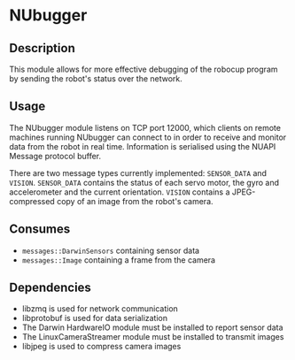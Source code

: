 NUbugger
========

## Description

This module allows for more effective debugging of the robocup program by
sending the robot's status over the network.

## Usage

The NUbugger module listens on TCP port 12000, which clients on remote machines
running NUbugger can connect to in order to receive and monitor data from the
robot in real time. Information is serialised using the NUAPI Message protocol
buffer.

There are two message types currently implemented: `SENSOR_DATA` and `VISION`.
`SENSOR_DATA` contains the status of each servo motor, the gyro and
accelerometer and the current orientation. `VISION` contains a JPEG-compressed
copy of an image from the robot's camera.

## Consumes

* `messages::DarwinSensors` containing sensor data
* `messages::Image` containing a frame from the camera

## Dependencies

* libzmq is used for network communication
* libprotobuf is used for data serialization
* The Darwin HardwareIO module must be installed to report sensor data
* The LinuxCameraStreamer module must be installed to transmit images
* libjpeg is used to compress camera images

